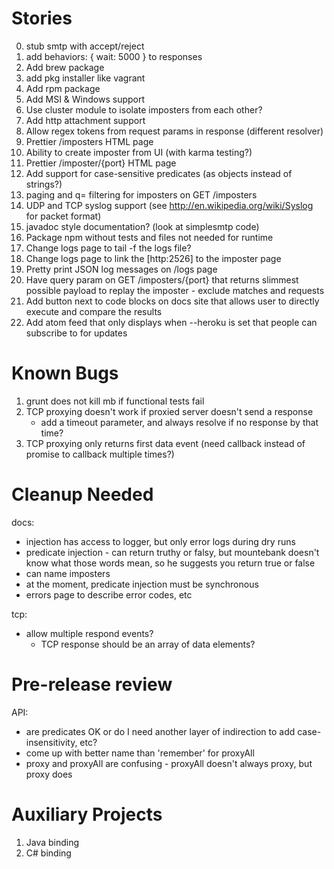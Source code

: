 Stories
=======
0. stub smtp with accept/reject
1. add behaviors: { wait: 5000 } to responses
6. Add brew package
6. add pkg installer like vagrant
7. Add rpm package
8. Add MSI & Windows support
8. Use cluster module to isolate imposters from each other?
1. Add http attachment support
1. Allow regex tokens from request params in response (different resolver)
21. Prettier /imposters HTML page
22. Ability to create imposter from UI (with karma testing?)
23. Prettier /imposter/{port} HTML page
26. Add support for case-sensitive predicates (as objects instead of strings?)
27. paging and q= filtering for imposters on GET /imposters
28. UDP and TCP syslog support (see http://en.wikipedia.org/wiki/Syslog for packet format)
30. javadoc style documentation? (look at simplesmtp code)
31. Package npm without tests and files not needed for runtime
32. Change logs page to tail -f the logs file?
33. Change logs page to link the [http:2526] to the imposter page
34. Pretty print JSON log messages on /logs page
35. Have query param on GET /imposters/{port} that returns slimmest possible payload to replay the imposter
        - exclude matches and requests
37. Add button next to code blocks on docs site that allows user to directly execute and compare the results
38. Add atom feed that only displays when --heroku is set that people can subscribe to for updates

Known Bugs
==========
1. grunt does not kill mb if functional tests fail
2. TCP proxying doesn't work if proxied server doesn't send a response
   - add a timeout parameter, and always resolve if no response by that time?
3. TCP proxying only returns first data event (need callback instead of promise to callback multiple times?)

Cleanup Needed
==============
docs:
  - injection has access to logger, but only error logs during dry runs
  - predicate injection - can return truthy or falsy, but mountebank doesn't know what those words mean, so he suggests you return true or false
  - can name imposters
  - at the moment, predicate injection must be synchronous
  - errors page to describe error codes, etc

tcp:
- allow multiple respond events?
    - TCP response should be an array of data elements?

Pre-release review
==================
API:
- are predicates OK or do I need another layer of indirection to add case-insensitivity, etc?
- come up with better name than 'remember' for proxyAll
- proxy and proxyAll are confusing - proxyAll doesn't always proxy, but proxy does

Auxiliary Projects
==================
1. Java binding
2. C# binding
